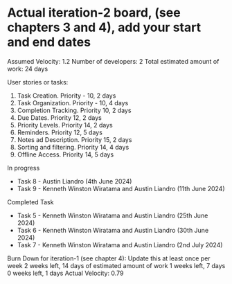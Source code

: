 # Actual iteration-2 board, (see chapters 3 and 4), add your start and end dates 
Assumed Velocity: 1.2
Number of developers: 2
Total estimated amount of work: 24 days

User stories or tasks:

1. Task Creation. Priority - 10, 2 days
2. Task Organization. Priority - 10, 4 days
3. Completion Tracking. Priority 10, 2 days
4. Due Dates. Priority 12, 2 days
5. Priority Levels. Priority 14, 2 days
6. Reminders. Priority 12, 5 days
7. Notes ad Description. Priority 15, 2 days
8. Sorting and filtering. Priority 14, 4 days
9. Offline Access. Priority 14, 5 days

In progress

- Task 8 - Austin Liandro (4th June 2024) 
- Task 9 - Kenneth Winston Wiratama and Austin Liandro (11th June 2024)

Completed Task 

- Task 5 - Kenneth Winston Wiratama and Austin Liandro (25th June 2024) 
- Task 6 - Kenneth Winston Wiratama and Austin Liandro (30th June 2024)
- Task 7 - Kenneth Winston Wiratama and Austin Liandro (2nd July 2024)

Burn Down for iteration-1 (see chapter 4):
Update this at least once per week
2 weeks left, 14 days of estimated amount of work
1 weeks left, 7 days
0 weeks left, 1 days
Actual Velocity: 0.79
